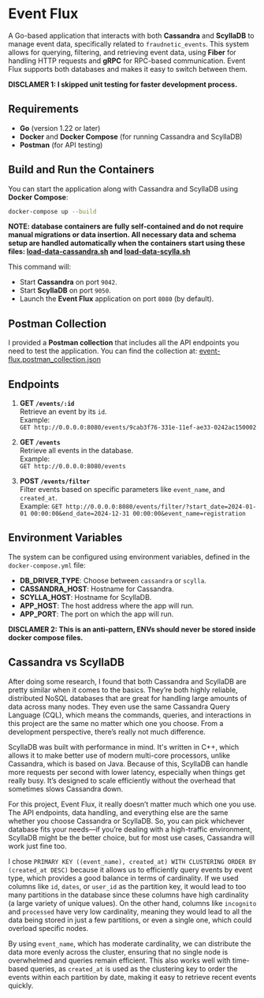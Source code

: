 # Event Flux

A Go-based application that interacts with both **Cassandra** and **ScyllaDB** to manage event data, specifically related to `fraudnetic_events`. This system allows for querying, filtering, and retrieving event data, using **Fiber** for handling HTTP requests and **gRPC** for RPC-based communication. Event Flux supports both databases and makes it easy to switch between them.

**DISCLAMER 1: I skipped unit testing for faster development process.**

## Requirements
- **Go** (version 1.22 or later)
- **Docker** and **Docker Compose** (for running Cassandra and ScyllaDB)
- **Postman** (for API testing)

## Build and Run the Containers
You can start the application along with Cassandra and ScyllaDB using **Docker Compose**:

```bash
docker-compose up --build
```

**NOTE: database containers are fully self-contained and do not require manual migrations or data insertion. All necessary data and schema setup are handled automatically when the containers start using these files: [load-data-cassandra.sh](scripts/load-data-cassandra.sh) and [load-data-scylla.sh](scripts/load-data-scylla.sh)**

This command will:
- Start **Cassandra** on port `9042`.
- Start **ScyllaDB** on port `9050`.
- Launch the **Event Flux** application on port `8080` (by default).

## Postman Collection
I provided a **Postman collection** that includes all the API endpoints you need to test the application. You can find the collection at:
[event-flux.postman_collection.json](event-flux.postman_collection.json)

## Endpoints

1. **GET `/events/:id`**  
   Retrieve an event by its `id`.  
   Example:  
   `GET http://0.0.0.0:8080/events/9cab3f76-331e-11ef-ae33-0242ac150002`

2. **GET `/events`**  
   Retrieve all events in the database.  
   Example:  
   `GET http://0.0.0.0:8080/events`

3. **POST `/events/filter`**  
   Filter events based on specific parameters like `event_name`, and `created_at`.  
   Example:
   `GET http://0.0.0.0:8080/events/filter/?start_date=2024-01-01 00:00:00&end_date=2024-12-31 00:00:00&event_name=registration`

## Environment Variables
The system can be configured using environment variables, defined in the `docker-compose.yml` file:

- **DB_DRIVER_TYPE**: Choose between `cassandra` or `scylla`.
- **CASSANDRA_HOST**: Hostname for Cassandra.
- **SCYLLA_HOST**: Hostname for ScyllaDB.
- **APP_HOST**: The host address where the app will run.
- **APP_PORT**: The port on which the app will run.

**DISCLAMER 2: This is an anti-pattern, ENVs should never be stored inside docker compose files.**

## Cassandra vs ScyllaDB

After doing some research, I found that both Cassandra and ScyllaDB are pretty similar when it comes to the basics. They’re both highly reliable, distributed NoSQL databases that are great for handling large amounts of data across many nodes. They even use the same Cassandra Query Language (CQL), which means the commands, queries, and interactions in this project are the same no matter which one you choose. From a development perspective, there’s really not much difference.

ScyllaDB was built with performance in mind. It's written in C++, which allows it to make better use of modern multi-core processors, unlike Cassandra, which is based on Java. Because of this, ScyllaDB can handle more requests per second with lower latency, especially when things get really busy. It’s designed to scale efficiently without the overhead that sometimes slows Cassandra down.

For this project, Event Flux, it really doesn’t matter much which one you use. The API endpoints, data handling, and everything else are the same whether you choose Cassandra or ScyllaDB. So, you can pick whichever database fits your needs—if you’re dealing with a high-traffic environment, ScyllaDB might be the better choice, but for most use cases, Cassandra will work just fine too.

I chose `PRIMARY KEY ((event_name), created_at) WITH CLUSTERING ORDER BY (created_at DESC)` because it allows us to efficiently query events by event type, which provides a good balance in terms of cardinality. If we used columns like `id`, `dates`, or `user_id` as the partition key, it would lead to too many partitions in the database since these columns have high cardinality (a large variety of unique values). On the other hand, columns like `incognito` and `processed` have very low cardinality, meaning they would lead to all the data being stored in just a few partitions, or even a single one, which could overload specific nodes.

By using `event_name`, which has moderate cardinality, we can distribute the data more evenly across the cluster, ensuring that no single node is overwhelmed and queries remain efficient. This also works well with time-based queries, as `created_at` is used as the clustering key to order the events within each partition by date, making it easy to retrieve recent events quickly.


